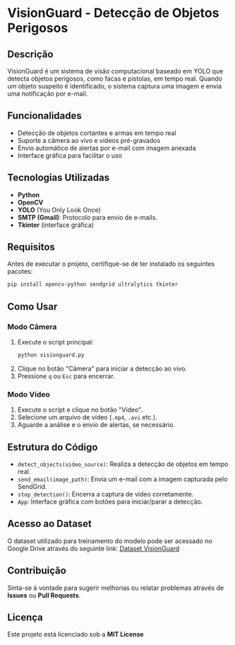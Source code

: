 # VisionGuard - Detecção de Objetos Perigosos

## Descrição

VisionGuard é um sistema de visão computacional baseado em YOLO que detecta objetos perigosos, como facas e pistolas, em tempo real. Quando um objeto suspeito é identificado, o sistema captura uma imagem e envia uma notificação por e-mail.

## Funcionalidades

- Detecção de objetos cortantes e armas em tempo real
- Suporte a câmera ao vivo e vídeos pré-gravados
- Envio automático de alertas por e-mail com imagem anexada
- Interface gráfica para facilitar o uso

## Tecnologias Utilizadas

- **Python**
- **OpenCV**
- **YOLO** (You Only Look Once)
- **SMTP (Gmail)**: Protocolo para envio de e-mails.
- **Tkinter** (interface gráfica)

## Requisitos

Antes de executar o projeto, certifique-se de ter instalado os seguintes pacotes:

```bash
pip install opencv-python sendgrid ultralytics tkinter
```

## Como Usar

### Modo Câmera

1. Execute o script principal:
   ```bash
   python visionguard.py
   ```
2. Clique no botão "Câmera" para iniciar a detecção ao vivo.
3. Pressione `q` ou `Esc` para encerrar.

### Modo Vídeo

1. Execute o script e clique no botão "Vídeo".
2. Selecione um arquivo de vídeo (`.mp4`, `.avi` etc.).
3. Aguarde a análise e o envio de alertas, se necessário.

## Estrutura do Código

- `detect_objects(video_source)`: Realiza a detecção de objetos em tempo real.
- `send_email(image_path)`: Envia um e-mail com a imagem capturada pelo SendGrid.
- `stop_detection()`: Encerra a captura de vídeo corretamente.
- `App`: Interface gráfica com botões para iniciar/parar a detecção.

## Acesso ao Dataset

O dataset utilizado para treinamento do modelo pode ser acessado no Google Drive através do seguinte link:
[Dataset VisionGuard](https://drive.google.com/drive/folders/13qi71kzV0WxuKdReM01d0W-EU7aWyEg6?usp=sharing)

## Contribuição

Sinta-se à vontade para sugerir melhorias ou relatar problemas através de **Issues** ou **Pull Requests**.

## Licença

Este projeto está licenciado sob a **MIT License**

